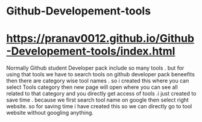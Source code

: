# Github-Developement-tools
 # https://pranav0012.github.io/Github-Developement-tools/index.html
 Normally Github student Developer pack include so many tools . but for using that tools we have to search tools on github developer pack beneefits then there are category wise 
 tool names .
 so i created this where you can select Tools category then new page will open where you can see all related to that category and you directly get access of tools .i just created to save time . 
 because we first search tool name on google then select right website.
 so for saving time i have created this so we can directly go to tool website without googling anything.
